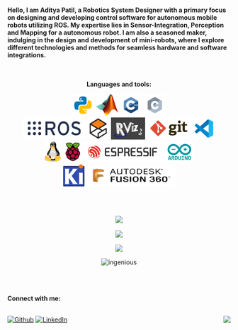 <h4>Hello, I am Aditya Patil, a Robotics System Designer with a primary focus on designing and developing control software for autonomous mobile robots utilizing ROS. My expertise lies in Sensor-Integration, Perception and Mapping for a autonomous robot. I am also a seasoned maker, indulging in the design and development of mini-robots, where I explore different technologies and methods for seamless hardware and software integrations.</h4>
<br/>
<p align="center" >
  <b>Languages and tools:</b>
</p>

<p align="center">
	<img src="images/python.svg" width="50" height="50"/>
	<img src="images/Matlab.png" width="50" height="50"/>
	<img src="images/c++.svg" width="50" height="50"/>
	<img src="images/c.svg" width="50" height="50"/><br>
  <img src="images/ros.png" width="141" height="50"/>
  <img src="images/gazebo.png" width="50" height="50"/>
  <img src="images/rviz.png" width="77" height="50"/>
  <img src="images/Git.png" width="100" height="50"/>
	<img src="images/vscode.svg" width="50" height="50"/><br>
  <img src="images/linux.png" width="41" height="50"/>
  <img src="images/Raspi.png" width="41" height="50"/>
  <img src="images/ESP.png" width="181" height="50"/>
  <img src="images/Arduino.png" width="66" height="50"/><br>
  <img src="images/KiCad.png" width="50" height="50"/>
  <img src="images/fusion360.png" width="200" height="50"/>

</p>
<br/><br/>




<p align="center"><img height="180em" align="center" src="https://github-readme-stats.vercel.app/api?username=maker-ATOM&show_icons=true&locale=en&theme=tokyonight&private_count=true"/></p>
<p align="center"><img height="180em" align="center" src="https://github-readme-streak-stats.herokuapp.com?user=maker-ATOM&theme=tokyonight"/></p>
<p align="center"><img height="180em" align="center" src="https://github-readme-stats.vercel.app/api/top-langs/?username=maker-ATOM&show_icons=true&locale=en&layout=compact&theme=tokyonight&hide=html,css,scss,jupyter%20notebook&langs_count=10"/></p>
<p align="center"><img height="180em" src="https://github-profile-summary-cards.vercel.app/api/cards/profile-details?username=maker-ATOM&theme=tokyonight" alt="ingenious" align = "center"/></p>

<br>
<br>
<br>
<b>Connect with me:</b>
<br>
<br>

[<img alt="Github" src="https://img.shields.io/badge/GitHub-%2312100E.svg?&style=for-the-badge&logo=Github&logoColor=white" />](https://github.com/maker-ATOM)
[<img alt="LinkedIn" src="https://img.shields.io/badge/LinkedIn-0077B5?style=for-the-badge&logo=linkedin&logoColor=white" />](https://www.linkedin.com/in/aditya-patil-13207b201/)
<img align = "right" src="https://komarev.com/ghpvc/?username=maker-ATOM&label=Profile%20views&color=0e75b6&style=flat" />
 <br>



